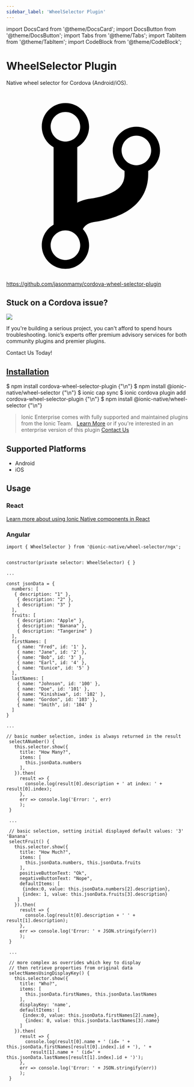 ```yaml
---
sidebar_label: 'WheelSelector Plugin'
---
```


import DocsCard from '@theme/DocsCard';
import DocsButton from '@theme/DocsButton';
import Tabs from '@theme/Tabs';
import TabItem from '@theme/TabItem';
import CodeBlock from '@theme/CodeBlock';

# WheelSelector Plugin

Native wheel selector for Cordova (Android/iOS).

<p><a href="https://github.com/jasonmamy/cordova-wheel-selector-plugin" target="_blank" rel="noopener" className="git-link">
  <svg viewBox="0 0 512 512"><path d="M416 160c0-35.3-28.7-64-64-64s-64 28.7-64 64c0 23.7 12.9 44.3 32 55.4v8.6c0 19.9-7.8 33.7-25.3 44.9-15.4 9.8-38.1 17.1-67.5 21.5-14 2.1-25.7 6-35.2 10.7V151.4c19.1-11.1 32-31.7 32-55.4 0-35.3-28.7-64-64-64S96 60.7 96 96c0 23.7 12.9 44.3 32 55.4v209.2c-19.1 11.1-32 31.7-32 55.4 0 35.3 28.7 64 64 64s64-28.7 64-64c0-16.6-6.3-31.7-16.7-43.1 1.9-4.9 9.7-16.3 29.4-19.3 38.8-5.8 68.9-15.9 92.3-30.8 36-22.8 55-57 55-98.8v-8.6c19.1-11.1 32-31.7 32-55.4zM160 56c22.1 0 40 17.9 40 40s-17.9 40-40 40-40-17.9-40-40 17.9-40 40-40zm0 400c-22.1 0-40-17.9-40-40s17.9-40 40-40 40 17.9 40 40-17.9 40-40 40zm192-256c-22.1 0-40-17.9-40-40s17.9-40 40-40 40 17.9 40 40-17.9 40-40 40z"></path></svg> https://github.com/jasonmamy/cordova-wheel-selector-plugin
</a></p>

<h2>Stuck on a Cordova issue?</h2>
<DocsCard className="cordova-ee-card" header="Don't waste precious time on plugin issues." href="https://ionicframework.com/sales?product_of_interest=Ionic%20Native">
  <div>
    <img src="/docs/icons/native-cordova-bot.png" class="cordova-ee-img" />
    <p>If you're building a serious project, you can't afford to spend hours troubleshooting. Ionic’s experts offer premium advisory services for both community plugins and premier plugins.</p>
    <DocsButton className="native-ee-detail">Contact Us Today!</DocsButton>
  </div>
</DocsCard>

<h2 id="installation">
  <a href="#installation">Installation</a>
</h2>
<Tabs defaultValue="Capacitor" values={[
  {value: 'Capacitor', label: 'Capacitor'},
  {value: 'Cordova', label: 'Cordova'},
  {value: 'Enterprise', label: 'Enterprise'},
]}>
  <TabItem value="Capacitor">
    <CodeBlock className="language-shell">
      $ npm install cordova-wheel-selector-plugin {"\n"}
      $ npm install @ionic-native/wheel-selector {"\n"}
      $ ionic cap sync
    </CodeBlock>
  </TabItem>
  <TabItem value="Cordova">
    <CodeBlock className="language-shell">
      $ ionic cordova plugin add cordova-wheel-selector-plugin {"\n"}
      $ npm install @ionic-native/wheel-selector {"\n"}
    </CodeBlock>
  </TabItem>
  <TabItem value="Enterprise">
    <blockquote>Ionic Enterprise comes with fully supported and maintained plugins from the Ionic Team. &nbsp;
      <a class="btn" href="https://ionic.io/docs/premier-plugins">Learn More</a> or if you're interested in an enterprise version of this plugin <a class="btn" href="https://ionicframework.com/sales?product_of_interest=Ionic%20Enterprise%20Engine">Contact Us</a></blockquote>
  </TabItem>
</Tabs>

## Supported Platforms

- Android
- iOS

## Usage

### React

[Learn more about using Ionic Native components in React](../native-community.md#react)

### Angular

```
import { WheelSelector } from '@ionic-native/wheel-selector/ngx';


constructor(private selector: WheelSelector) { }

...

const jsonData = {
  numbers: [
   { description: "1" },
    { description: "2" },
    { description: "3" }
  ],
  fruits: [
    { description: "Apple" },
    { description: "Banana" },
    { description: "Tangerine" }
  ],
  firstNames: [
    { name: "Fred", id: '1' },
    { name: "Jane", id: '2' },
    { name: "Bob", id: '3' },
    { name: "Earl", id: '4' },
    { name: "Eunice", id: '5' }
  ],
  lastNames: [
    { name: "Johnson", id: '100' },
    { name: "Doe", id: '101' },
    { name: "Kinishiwa", id: '102' },
    { name: "Gordon", id: '103' },
    { name: "Smith", id: '104' }
  ]
}

...

// basic number selection, index is always returned in the result
 selectANumber() {
   this.selector.show({
     title: "How Many?",
     items: [
       this.jsonData.numbers
     ],
   }).then(
     result => {
       console.log(result[0].description + ' at index: ' + result[0].index);
     },
     err => console.log('Error: ', err)
     );
 }

 ...

 // basic selection, setting initial displayed default values: '3' 'Banana'
 selectFruit() {
   this.selector.show({
     title: "How Much?",
     items: [
       this.jsonData.numbers, this.jsonData.fruits
     ],
     positiveButtonText: "Ok",
     negativeButtonText: "Nope",
     defaultItems: [
 	  {index:0, value: this.jsonData.numbers[2].description},
 	  {index: 1, value: this.jsonData.fruits[3].description}
 	]
   }).then(
     result => {
       console.log(result[0].description + ' ' + result[1].description);
     },
     err => console.log('Error: ' + JSON.stringify(err))
     );
 }

 ...

 // more complex as overrides which key to display
 // then retrieve properties from original data
 selectNamesUsingDisplayKey() {
   this.selector.show({
     title: "Who?",
     items: [
       this.jsonData.firstNames, this.jsonData.lastNames
     ],
     displayKey: 'name',
     defaultItems: [
 	  {index:0, value: this.jsonData.firstNames[2].name},
       {index: 0, value: this.jsonData.lastNames[3].name}
     ]
   }).then(
     result => {
       console.log(result[0].name + ' (id= ' + this.jsonData.firstNames[result[0].index].id + '), ' +
         result[1].name + ' (id=' + this.jsonData.lastNames[result[1].index].id + ')');
     },
     err => console.log('Error: ' + JSON.stringify(err))
     );
 }

```
